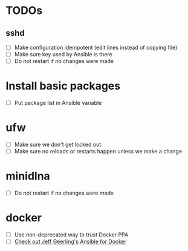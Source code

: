 # TODOs

## sshd

- [ ] Make configuration idempotent (edit lines instead of copying file)
- [ ] Make sure key used by Ansible is there
- [ ] Do not restart if no changes were made

# Install basic packages

- [ ] Put package list in Ansible variable

# ufw

- [ ] Make sure we don't get locked out
- [ ] Make sure no reloads or restarts happen unless we make a change

# minidlna

- [ ] Do not restart if no changes were made

# docker

- [ ] Use non-deprecated way to trust Docker PPA
- [ ] [Check out Jeff Geerling's Ansible for Docker](https://github.com/geerlingguy/ansible-role-docker)
